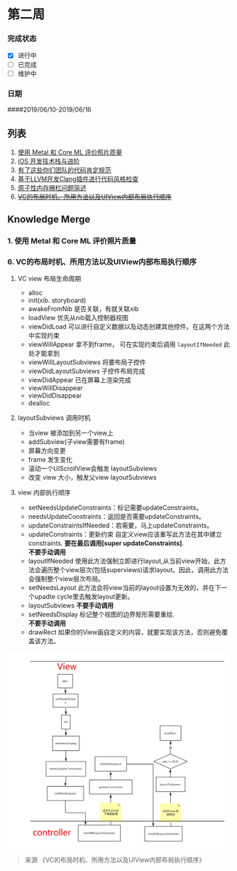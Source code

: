 # 第二周  
### 完成状态
  
- [x] 进行中
- [ ] 已完成
- [ ] 维护中

### 日期
####2019/06/10-2019/06/16    



## 列表   
1. [使用 Metal 和 Core ML 评价照片质量](http://yulingtianxia.com/blog/2018/11/30/Photo-Assessment/)
2. [iOS 开发技术栈与进阶](https://blog.cnbang.net/tech/3354/)
3. [有了这些你们团队的代码肯定规范](https://juejin.im/post/5c7c7e0cf265da2ddb298123?utm_source=gold_browser_extension)
4. [基于LLVM开发Clang插件进行代码风格检查](https://juejin.im/post/5ce2cf306fb9a07ed440d3cc?utm_source=gold_browser_extension#heading-4)
5. [原子性内存栅栏问题简述](http://djs66256.github.io/2018/03/29/2018-03-29-%E5%86%85%E5%AD%98%E6%A0%85%E6%A0%8F%E9%97%AE%E9%A2%98%E7%AE%80%E8%BF%B0/)
6. [~~VC的布局时机、所用方法以及UIView内部布局执行顺序~~](https://juejin.im/post/5b629d2c6fb9a04fc436dc6c)
## Knowledge Merge   

### 1.  使用 Metal 和 Core ML 评价照片质量




### 6. VC的布局时机、所用方法以及UIView内部布局执行顺序     

1. VC view 布局生命周期  
    * alloc 
    * init(xib. storyboard)  
    * awakeFromNib
        是否关联，有就关联xib 
    * loadView 
        优先从nib载入控制器视图   
    * viewDidLoad 
        可以进行自定义数据以及动态创建其他控件。在这两个方法中实现约束  
    * viewWillAppear 
        拿不到frame， 可在实现约束后调用 `layoutIfNeeded` 此处才能拿到 
    * viewWillLayoutSubviews
        将要布局子控件
    * viewDidLayoutSubviews
        子控件布局完成  
    * viewDidAppear 
        已在屏幕上渲染完成  
    * viewWillDisappear 
    * viewDidDisappear  
    * dealloc  

2. layoutSubviews 调用时机  
    * 当view 被添加到另一个view上  
    * addSubview(子view需要有frame)  
    * 屏幕方向变更  
    * frame 发生变化  
    * 滚动一个UIScrollView会触发 layoutSubviews  
    * 改变 view 大小，触发父view layoutSubviews


3. view 内部执行顺序  
    * setNeedsUpdateConstraints：标记需要updateConstraints。 
    * needsUpdateConstraints：返回是否需要updateConstraints。
    * updateConstraintsIfNeeded：若需要，马上updateConstraints。
    * updateConstraints：更新约束
        自定义view应该重写此方法在其中建立constraints. __要在最后调用[super updateConstraints]__.     
        __不要手动调用__    
    * layoutIfNeeded
        使用此方法强制立即进行layout,从当前view开始，此方法会遍历整个view层次(包括superviews)请求layout。因此，调用此方法会强制整个view层次布局。
    * setNeedsLayout
        此方法会将view当前的layout设置为无效的，并在下一个upadte cycle里去触发layout更新。
    * layoutSubviews
        __不要手动调用__    
    * setNeedsDisplay
        标记整个视图的边界矩形需要重绘.   
        __不要手动调用__     
    * drawRect
        如果你的View画自定义的内容，就要实现该方法，否则避免覆盖该方法。

![vc_layout_fun_run](../assets/weak_read/vc_layout_fun_run.png)
> 来源 《VC的布局时机、所用方法以及UIView内部布局执行顺序》  
